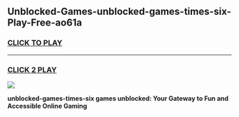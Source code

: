 
## Unblocked-Games-unblocked-games-times-six-Play-Free-ao61a
<h3>
<a href="https://premium76.site?title=unblocked-games-times-six&ref=18A1">CLICK TO PLAY</a></h3>
<hr>

<h3>
<a href="https://premium76.site?title=unblocked-games-times-six&ref=18A1">CLICK 2 PLAY</a>
  
</h3>

<a href="https://premium76.site?title=unblocked-games-times-six&ref=18A1"><img src="https://clearcache.store/games.png"></a>


**unblocked-games-times-six games unblocked: Your Gateway to Fun and Accessible Online Gaming**
